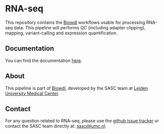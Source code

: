 # RNA-seq

This repository contains the [Biowdl](https://github.com/biowdl) 
workflows usable for processing RNA-seq data. This pipeline will
performs QC (including adapter clipping), mapping, variant-calling
and expression quantification.

## Documentation

You can find the documentation [here](https://biowdl.github.io/RNA-seq/).

## About
This pipeline is part of [Biowdl](https://github.com/biowdl),
developed by the SASC team at [Leiden University Medical Center](https://www.lumc.nl/). 

## Contact

<p>
  <!-- Obscure e-mail address for spammers -->
For any question related to RNA-seq, please use the
<a href='https://github.com/biowdl/RNA-seq/issues'>github issue tracker</a>
or contact the SASC team directly at: 
<a href='&#109;&#97;&#105;&#108;&#116;&#111;&#58;&#115;&#97;&#115;&#99;&#64;&#108;&#117;&#109;&#99;&#46;&#110;&#108;'>
&#115;&#97;&#115;&#99;&#64;&#108;&#117;&#109;&#99;&#46;&#110;&#108;</a>.
</p>

     
